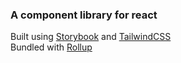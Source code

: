 ### A component library for react

Built using [Storybook](https://storybook.js.org/) and [TailwindCSS](tailwindcss.com/)  
Bundled with [Rollup](https://rollupjs.org/)

